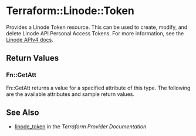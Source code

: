 # Terraform::Linode::Token

Provides a Linode Token resource.  This can be used to create, modify, and delete Linode API Personal Access Tokens.
For more information, see the [Linode APIv4 docs](https://developers.linode.com/api/v4#operation/getTokens).

## Return Values

### Fn::GetAtt

Fn::GetAtt returns a value for a specified attribute of this type. The following are the available attributes and sample return values.

## See Also

* [linode_token](https://www.terraform.io/docs/providers/linode/r/token.html) in the _Terraform Provider Documentation_